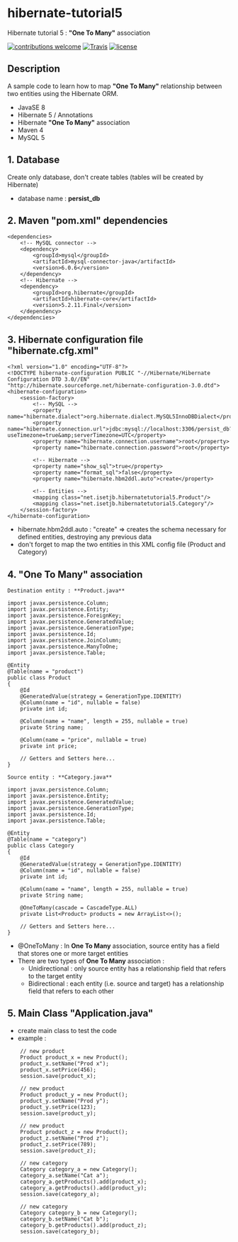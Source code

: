 # hibernate-tutorial5
Hibernate tutorial 5 : **"One To Many"** association

[![contributions welcome](https://img.shields.io/badge/contributions-welcome-orange.svg?style=flat)](https://github.com/nfriaa/hibernate-tutorial5/issues) [![Travis](https://img.shields.io/travis/rust-lang/rust.svg)](https://github.com/nfriaa/hibernate-tutorial5) [![license](https://img.shields.io/github/license/mashape/apistatus.svg)](https://github.com/nfriaa/hibernate-tutorial5/blob/master/LICENSE)

## Description
A sample code to learn how to map **"One To Many"** relationship between two entities using the Hibernate ORM.
* JavaSE 8
* Hibernate 5 / Annotations
* Hibernate **"One To Many"** association
* Maven 4
* MySQL 5

## 1. Database
Create only database, don't create tables (tables will be created by Hibernate)
* database name : **persist_db**

## 2. Maven "pom.xml" dependencies
```
<dependencies>
    <!-- MySQL connector -->
    <dependency>
        <groupId>mysql</groupId>
        <artifactId>mysql-connector-java</artifactId>
        <version>6.0.6</version>
    </dependency>
    <!-- Hibernate -->
    <dependency>
        <groupId>org.hibernate</groupId>
        <artifactId>hibernate-core</artifactId>
        <version>5.2.11.Final</version>
    </dependency>
</dependencies>
```

## 3. Hibernate configuration file "hibernate.cfg.xml"
```
<?xml version="1.0" encoding="UTF-8"?>
<!DOCTYPE hibernate-configuration PUBLIC "-//Hibernate/Hibernate Configuration DTD 3.0//EN" "http://hibernate.sourceforge.net/hibernate-configuration-3.0.dtd">
<hibernate-configuration>
    <session-factory>
        <!-- MySQL -->
        <property name="hibernate.dialect">org.hibernate.dialect.MySQL5InnoDBDialect</property>
        <property name="hibernate.connection.url">jdbc:mysql://localhost:3306/persist_db?useTimezone=true&amp;serverTimezone=UTC</property>
        <property name="hibernate.connection.username">root</property>
        <property name="hibernate.connection.password">root</property>

        <!-- Hibernate -->
        <property name="show_sql">true</property>
        <property name="format_sql">false</property>
        <property name="hibernate.hbm2ddl.auto">create</property>

        <!-- Entities -->
        <mapping class="net.isetjb.hibernatetutorial5.Product"/>
        <mapping class="net.isetjb.hibernatetutorial5.Category"/>
    </session-factory>
</hibernate-configuration>
```
* hibernate.hbm2ddl.auto : "create" => creates the schema necessary for defined entities, destroying any previous data
* don't forget to map the two entities in this XML config file (Product and Category)

## 4. "One To Many" association
`Destination entity : **Product.java**`
```
import javax.persistence.Column;
import javax.persistence.Entity;
import javax.persistence.ForeignKey;
import javax.persistence.GeneratedValue;
import javax.persistence.GenerationType;
import javax.persistence.Id;
import javax.persistence.JoinColumn;
import javax.persistence.ManyToOne;
import javax.persistence.Table;

@Entity
@Table(name = "product")
public class Product
{
    @Id
    @GeneratedValue(strategy = GenerationType.IDENTITY)
    @Column(name = "id", nullable = false)
    private int id;

    @Column(name = "name", length = 255, nullable = true)
    private String name;

    @Column(name = "price", nullable = true)
    private int price;

    // Getters and Setters here...
}
```

`Source entity : **Category.java**`
```
import javax.persistence.Column;
import javax.persistence.Entity;
import javax.persistence.GeneratedValue;
import javax.persistence.GenerationType;
import javax.persistence.Id;
import javax.persistence.Table;

@Entity
@Table(name = "category")
public class Category
{
    @Id
    @GeneratedValue(strategy = GenerationType.IDENTITY)
    @Column(name = "id", nullable = false)
    private int id;

    @Column(name = "name", length = 255, nullable = true)
    private String name;

    @OneToMany(cascade = CascadeType.ALL)
    private List<Product> products = new ArrayList<>();

    // Getters and Setters here...
}
```
* @OneToMany : In **One To Many** association, source entity has a field that stores one or more target entities
* There are two types of **One To Many** association : 
    * Unidirectional : only source entity has a relationship field that refers to the target entity
    * Bidirectional : each entity (i.e. source and target) has a relationship field that refers to each other

## 5. Main Class "Application.java"
* create main class to test the code
* example :
```
    // new product
    Product product_x = new Product();
    product_x.setName("Prod x");
    product_x.setPrice(456);
    session.save(product_x);

    // new product
    Product product_y = new Product();
    product_y.setName("Prod y");
    product_y.setPrice(123);
    session.save(product_y);

    // new product
    Product product_z = new Product();
    product_z.setName("Prod z");
    product_z.setPrice(789);
    session.save(product_z);

    // new category
    Category category_a = new Category();
    category_a.setName("Cat a");
    category_a.getProducts().add(product_x);
    category_a.getProducts().add(product_y);
    session.save(category_a);

    // new category
    Category category_b = new Category();
    category_b.setName("Cat b");
    category_b.getProducts().add(product_z);
    session.save(category_b);
```